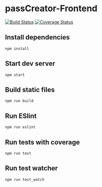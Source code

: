 # passCreator-Frontend

[![Build Status](https://travis-ci.org/on3iro/passCreator-Frontend.svg?branch=master)](https://travis-ci.org/on3iro/passCreator-Frontend)
[![Coverage Status](https://coveralls.io/repos/github/on3iro/passCreator-Frontend/badge.svg?branch=master)](https://coveralls.io/github/on3iro/passCreator-Frontend?branch=master)

## Install dependencies
`npm install`

## Start dev server
`npm start`

## Build static files
`npm run build`

## Run ESlint
`npm run eslint`

## Run tests with coverage
`npm run test`

## Run test watcher
`npm run test_watch`
